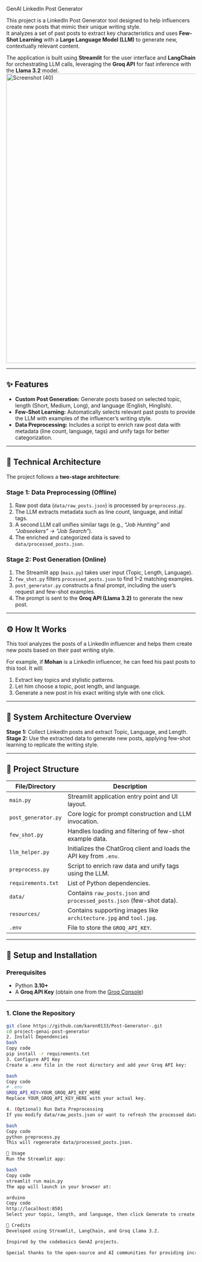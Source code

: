  GenAI LinkedIn Post Generator

This project is a LinkedIn Post Generator tool designed to help influencers create new posts that mimic their unique writing style.  
It analyzes a set of past posts to extract key characteristics and uses **Few-Shot Learning** with a **Large Language Model (LLM)** to generate new, contextually relevant content.

The application is built using **Streamlit** for the user interface and **LangChain** for orchestrating LLM calls, leveraging the **Groq API** for fast inference with the **Llama 3.2** model.
<img width="1366" height="768" alt="Screenshot (40)" src="https://github.com/user-attachments/assets/18865cc3-2be6-4abe-8fce-862fee61d259" />

---

## ✨ Features

- **Custom Post Generation:** Generate posts based on selected topic, length (Short, Medium, Long), and language (English, Hinglish).  
- **Few-Shot Learning:** Automatically selects relevant past posts to provide the LLM with examples of the influencer’s writing style.  
- **Data Preprocessing:** Includes a script to enrich raw post data with metadata (line count, language, tags) and unify tags for better categorization.

---

## 🧠 Technical Architecture

The project follows a **two-stage architecture**:

### **Stage 1: Data Preprocessing (Offline)**  
1. Raw post data (`data/raw_posts.json`) is processed by `preprocess.py`.  
2. The LLM extracts metadata such as line count, language, and initial tags.  
3. A second LLM call unifies similar tags (e.g., *“Job Hunting”* and *“Jobseekers” → “Job Search”*).  
4. The enriched and categorized data is saved to `data/processed_posts.json`.

### **Stage 2: Post Generation (Online)**  
1. The Streamlit app (`main.py`) takes user input (Topic, Length, Language).  
2. `few_shot.py` filters `processed_posts.json` to find 1–2 matching examples.  
3. `post_generator.py` constructs a final prompt, including the user’s request and few-shot examples.  
4. The prompt is sent to the **Groq API (Llama 3.2)** to generate the new post.

---

## ⚙️ How It Works

This tool analyzes the posts of a LinkedIn influencer and helps them create new posts based on their past writing style.

For example, if **Mohan** is a LinkedIn influencer, he can feed his past posts to this tool. It will:
1. Extract key topics and stylistic patterns.  
2. Let him choose a topic, post length, and language.  
3. Generate a new post in his exact writing style with one click.

---

## 🧩 System Architecture Overview

**Stage 1:** Collect LinkedIn posts and extract Topic, Language, and Length.  
**Stage 2:** Use the extracted data to generate new posts, applying few-shot learning to replicate the writing style.

---

## 📁 Project Structure

| File/Directory | Description |
|----------------|-------------|
| `main.py` | Streamlit application entry point and UI layout. |
| `post_generator.py` | Core logic for prompt construction and LLM invocation. |
| `few_shot.py` | Handles loading and filtering of few-shot example data. |
| `llm_helper.py` | Initializes the ChatGroq client and loads the API key from `.env`. |
| `preprocess.py` | Script to enrich raw data and unify tags using the LLM. |
| `requirements.txt` | List of Python dependencies. |
| `data/` | Contains `raw_posts.json` and `processed_posts.json` (few-shot data). |
| `resources/` | Contains supporting images like `architecture.jpg` and `tool.jpg`. |
| `.env` | File to store the `GROQ_API_KEY`. |

---

## 🧰 Setup and Installation

### **Prerequisites**
- Python **3.10+**  
- A **Groq API Key** (obtain one from the [Groq Console](https://console.groq.com))

---

### **1. Clone the Repository**
```bash
git clone https://github.com/karen0133/Post-Generator-.git
cd project-genai-post-generator
2. Install Dependencies
bash
Copy code
pip install -r requirements.txt
3. Configure API Key
Create a .env file in the root directory and add your Groq API key:

bash
Copy code
# .env
GROQ_API_KEY=YOUR_GROQ_API_KEY_HERE
Replace YOUR_GROQ_API_KEY_HERE with your actual key.

4. (Optional) Run Data Preprocessing
If you modify data/raw_posts.json or want to refresh the processed dataset, run:

bash
Copy code
python preprocess.py
This will regenerate data/processed_posts.json.

🚀 Usage
Run the Streamlit app:

bash
Copy code
streamlit run main.py
The app will launch in your browser at:

arduino
Copy code
http://localhost:8501
Select your topic, length, and language, then click Generate to create a new LinkedIn post in your style.

🧡 Credits
Developed using Streamlit, LangChain, and Groq Llama 3.2.

Inspired by the codebasics GenAI projects.

Special thanks to the open-source and AI communities for providing incredible tools and learning resources.


